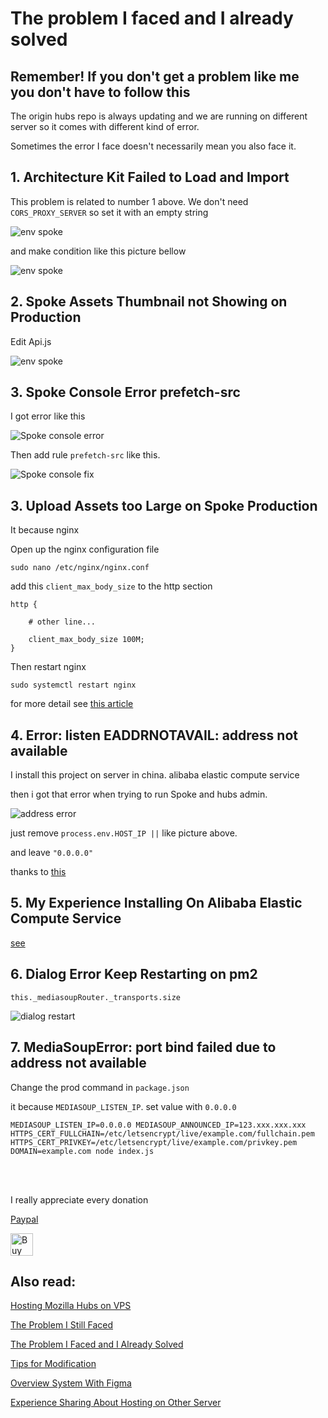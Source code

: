 # The problem I faced and I already solved

## Remember! If you don't get a problem like me you don't have to follow this

The origin hubs repo is always updating and we are running on different server so it comes with different kind of error.

Sometimes the error I face doesn't necessarily mean you also face it.

## 1. Architecture Kit Failed to Load and Import

This problem is related to number 1 above. We don't need `CORS_PROXY_SERVER` so set it with an empty string

![env spoke](/docs_img/env_spoke.png)

and make condition like this picture bellow

![env spoke](/docs_img/env_spoke_1.png)


## 2. Spoke Assets Thumbnail not Showing on Production

Edit Api.js

![env spoke](/docs_img/spoke_failed_3.png)

## 3. Spoke Console Error prefetch-src 

I got error like this

![Spoke console error](/docs_img/spoke_console_error.png)

Then add rule `prefetch-src` like this.

![Spoke console fix](/docs_img/spoke_console_fix.png)

## 3. Upload Assets too Large on Spoke Production

It because nginx

Open up the nginx configuration file

```
sudo nano /etc/nginx/nginx.conf
```

add this `client_max_body_size` to the http section

```
http {
    
    # other line...

    client_max_body_size 100M;
}  
```

Then restart nginx

```
sudo systemctl restart nginx
```

for more detail see [this article](https://www.tecmint.com/limit-file-upload-size-in-nginx/)


## 4. Error: listen EADDRNOTAVAIL: address not available

I install this project on server in china. alibaba elastic compute service

then i got that error when trying to run Spoke and hubs admin.


![address error](/docs_img/address_error.png)

just remove `process.env.HOST_IP ||` like picture above.

and leave `"0.0.0.0"`

thanks to [this](https://stackoverflow.com/questions/53955562/node-js-error-listen-eaddrnotavail-52-1122)


## 5. My Experience Installing On Alibaba Elastic Compute Service

[see](https://github.com/albirrkarim/mozilla-hubs-installation-detailed/blob/main/EXPERIENCE.md)


## 6. Dialog Error Keep Restarting on pm2

```
this._mediasoupRouter._transports.size
```

![dialog restart](/docs_img/dialog_restart.png)


## 7. MediaSoupError: port bind failed due to address not available
Change the prod command in `package.json` 

it because `MEDIASOUP_LISTEN_IP`. set value with `0.0.0.0`

```
MEDIASOUP_LISTEN_IP=0.0.0.0 MEDIASOUP_ANNOUNCED_IP=123.xxx.xxx.xxx HTTPS_CERT_FULLCHAIN=/etc/letsencrypt/live/example.com/fullchain.pem HTTPS_CERT_PRIVKEY=/etc/letsencrypt/live/example.com/privkey.pem DOMAIN=example.com node index.js
```

<br>
<br>

I really appreciate every donation

[Paypal](https://paypal.me/AlbirrKarim)

<a href='https://ko-fi.com/Q5Q0BC92X' target='_blank'><img height='36' style='border:0px;height:36px;' src='https://cdn.ko-fi.com/cdn/kofi3.png?v=3' border='0' alt='Buy Me a Coffee at ko-fi.com' /></a>

## Also read:

[Hosting Mozilla Hubs on VPS](https://github.com/albirrkarim/mozilla-hubs-installation-detailed/blob/main/VPS_FOR_HUBS.md)

[The Problem I Still Faced](https://github.com/albirrkarim/mozilla-hubs-installation-detailed/blob/main/PROBLEM_UNSOLVED.md)

[The Problem I Faced and I Already Solved](https://github.com/albirrkarim/mozilla-hubs-installation-detailed/blob/main/PROBLEM_SOLVED.md)

[Tips for Modification](https://github.com/albirrkarim/mozilla-hubs-installation-detailed/blob/main/HOW_TO_MODIFY.md)

[Overview System With Figma](https://www.figma.com/file/h92Je1ac9AtgrR5OHVv9DZ/Overview-Mozilla-Hubs-Project?node-id=0%3A1)

[Experience Sharing About Hosting on Other Server](https://github.com/albirrkarim/mozilla-hubs-installation-detailed/blob/main/EXPERIENCE.md)